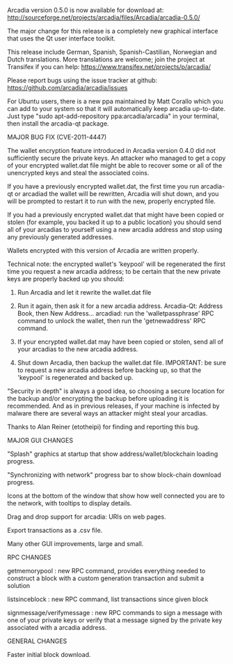 Arcadia version 0.5.0 is now available for download at:
http://sourceforge.net/projects/arcadia/files/Arcadia/arcadia-0.5.0/

The major change for this release is a completely new graphical interface that uses the Qt user interface toolkit.

This release include German, Spanish, Spanish-Castilian, Norwegian and Dutch translations. More translations are welcome; join the project at Transifex if you can help:
https://www.transifex.net/projects/p/arcadia/

Please report bugs using the issue tracker at github:
https://github.com/arcadia/arcadia/issues

For Ubuntu users, there is a new ppa maintained by Matt Corallo which you can add to your system so that it will automatically keep arcadia up-to-date.  Just type "sudo apt-add-repository ppa:arcadia/arcadia" in your terminal, then install the arcadia-qt package.

MAJOR BUG FIX  (CVE-2011-4447)

The wallet encryption feature introduced in Arcadia version 0.4.0 did not sufficiently secure the private keys. An attacker who
managed to get a copy of your encrypted wallet.dat file might be able to recover some or all of the unencrypted keys and steal the
associated coins.

If you have a previously encrypted wallet.dat, the first time you run arcadia-qt or arcadiad the wallet will be rewritten, Arcadia will
shut down, and you will be prompted to restart it to run with the new, properly encrypted file.

If you had a previously encrypted wallet.dat that might have been copied or stolen (for example, you backed it up to a public
location) you should send all of your arcadias to yourself using a new arcadia address and stop using any previously generated addresses.

Wallets encrypted with this version of Arcadia are written properly.

Technical note: the encrypted wallet's 'keypool' will be regenerated the first time you request a new arcadia address; to be certain that the
new private keys are properly backed up you should:

1. Run Arcadia and let it rewrite the wallet.dat file

2. Run it again, then ask it for a new arcadia address.
Arcadia-Qt: Address Book, then New Address...
arcadiad: run the 'walletpassphrase' RPC command to unlock the wallet,  then run the 'getnewaddress' RPC command.

3. If your encrypted wallet.dat may have been copied or stolen, send  all of your arcadias to the new arcadia address.

4. Shut down Arcadia, then backup the wallet.dat file.
IMPORTANT: be sure to request a new arcadia address before backing up, so that the 'keypool' is regenerated and backed up.

"Security in depth" is always a good idea, so choosing a secure location for the backup and/or encrypting the backup before uploading it is recommended. And as in previous releases, if your machine is infected by malware there are several ways an attacker might steal your arcadias.

Thanks to Alan Reiner (etotheipi) for finding and reporting this bug.

MAJOR GUI CHANGES

"Splash" graphics at startup that show address/wallet/blockchain loading progress.

"Synchronizing with network" progress bar to show block-chain download progress.

Icons at the bottom of the window that show how well connected you are to the network, with tooltips to display details.

Drag and drop support for arcadia: URIs on web pages.

Export transactions as a .csv file.

Many other GUI improvements, large and small.

RPC CHANGES

getmemorypool : new RPC command, provides everything needed to construct a block with a custom generation transaction and submit a solution

listsinceblock : new RPC command, list transactions since given block

signmessage/verifymessage : new RPC commands to sign a message with one of your private keys or verify that a message signed by the private key associated with a arcadia address.

GENERAL CHANGES

Faster initial block download.
